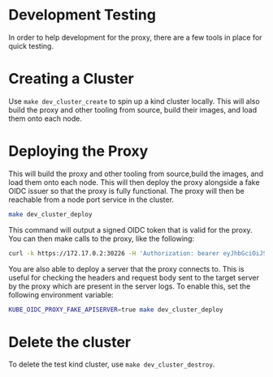 # Development Testing

In order to help development for the proxy, there are a few tools in place for
quick testing.

# Creating a Cluster

Use `make dev_cluster_create` to spin up a kind cluster locally. This will also
build the proxy and other tooling from source, build their images, and load them
onto each node.

# Deploying the Proxy

This will build the proxy and other tooling from source,build the images, and
load them onto each node. This will then deploy the proxy alongside a fake OIDC
issuer so that the proxy is fully functional. The proxy will then be reachable
from a node port service in the cluster.


```bash
make dev_cluster_deploy
```

This command will output a signed OIDC token that is valid for the proxy. You
can then make calls to the proxy, like the following:

```bash
curl -k https://172.17.0.2:30226 -H 'Authorization: bearer eyJhbGciOiJSUzI1NiIsImtpZCI6IiJ9.ewoJImlzcyI6Imh0dHBzOi8vb2lkYy1pc3N1ZXItZTJlLmt1YmUtb2lkYy1wcm94eS1lMmUtNmhiNGcuc3ZjLmNsdXN0ZXIubG9jYWw6NjQ0MyIsCgkiYXVkIjpbImt1YmUtb2lkYy1wcm94eS1lMmUtY2xpZW50LWlkIiwiYXVkLTIiXSwKCSJlbWFpbCI6InVzZXJAZXhhbXBsZS5jb20iLAoJImdyb3VwcyI6WyJncm91cC0xIiwiZ3JvdXAtMiJdLAoJImV4cCI6MTU4MjU1NTYzMQoJfQ.qWCM5zUHGslmwbgyZnMjhVeCLJd3R3c7xjtatjT_pv1VY-PpJ8IGBsbcCpur1fAm2CAbr0juM3yzwV1S3TUjhNhE8Wo6rxjA2Flnmwj7Nn2Got6T_cMFHQ_3A6YC72qkMwH-7SvXFB-C5Bk96vi9-clrxJ_b1XjfMPViZEVCJphh9HVzrZ5DPOAR0PDl-qnVys_CRkF0NEwEvAZL5SFumBqjtLBI9XUlWbB6VTljPOExL1zkv8NevZF8DxVsYFaW9HOYH8vNgC07kj_oUVkmAjP-2tVngcBKka0IBmuz2r-RfWNy9VJ-yb19AbtJNw6fjASy7O6VifuH4ZpjP5JSIg'
```

You are also able to deploy a server that the proxy connects to. This is useful
for checking the headers and request body sent to the target server by the
proxy which are present in the server logs. To enable this, set the following
environment variable:

```bash
KUBE_OIDC_PROXY_FAKE_APISERVER=true make dev_cluster_deploy
```

# Delete the cluster

To delete the test kind cluster, use `make dev_cluster_destroy`.
